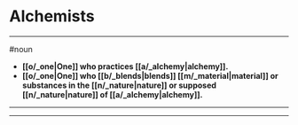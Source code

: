 # Alchemists
---
#noun
- **[[o/_one|One]] who practices [[a/_alchemy|alchemy]].**
- **[[o/_one|One]] who [[b/_blends|blends]] [[m/_material|material]] or substances in the [[n/_nature|nature]] or supposed [[n/_nature|nature]] of [[a/_alchemy|alchemy]].**
---
---
